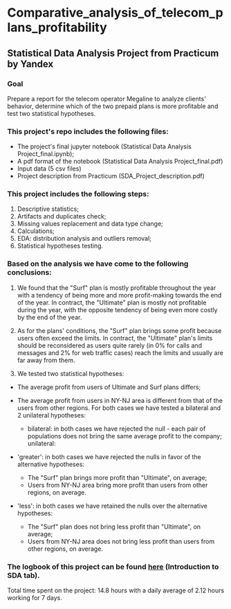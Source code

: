 # Comparative_analysis_of_telecom_plans_profitability
## Statistical Data Analysis Project from Practicum by Yandex

### Goal
Prepare a report for the telecom operator Megaline to analyze clients' behavior, determine which of the two prepaid plans is more profitable and test two statistical hypotheses.

### This project's repo includes the following files:

- The project's final jupyter notebook (Statistical Data Analysis Project_final.ipynb);
- A pdf format of the notebook (Statistical Data Analysis Project_final.pdf)
- Input data (5 csv files)
- Project description from Practicum (SDA_Project_description.pdf)

### This project includes the following steps:

1. Descriptive statistics;
2. Artifacts and duplicates check;
3. Missing values replacement and data type change;
4. Calculations;
5. EDA: distribution analysis and outliers removal;
6. Statistical hypotheses testing.

### Based on the analysis we have come to the following conclusions:

1. We found that the "Surf" plan is mostly profitable throughout the year with a tendency of being more and more profit-making towards the end of the year. In contract, the "Ultimate" plan is mostly not profitable during the year, with the opposite tendency of being even more costly by the end of the year.

2. As for the plans' conditions, the "Surf" plan brings some profit because users often exceed the limits. In contract, the "Ultimate" plan's limits should be reconsidered as users quite rarely (in 0% for calls and messages and 2% for web traffic cases) reach the limits and usually are far away from them.

3. We tested two statistical hypotheses:

- The average profit from users of Ultimate and Surf plans differs;
- The average profit from users in NY-NJ area is different from that of the users from other regions.
For both cases we have tested a bilateral and 2 unilateral hypotheses:

  - bilateral: in both cases we have rejected the null - each pair of populations does not bring the same average profit to the company;
unilateral:
- 'greater': in both cases we have rejected the nulls in favor of the alternative hypotheses:
    - The "Surf" plan brings more profit than "Ultimate", on average;
    - Users from NY-NJ area bring more profit than users from other regions, on average.
- 'less': in both cases we have retained the nulls over the alternative hypotheses:
    - The "Surf" plan does not bring less profit than "Ultimate", on average;
    - Users from NY-NJ area does not bring less profit than users from other regions, on average.

### The logbook of this project can be found [here](https://docs.google.com/spreadsheets/d/1SrGdReexaSEomJGS6yR6cRwJtHA_XqpprnLaE7B6Ayg/edit#gid=1515049661) (Introduction to SDA tab).
Total time spent on the project: 14.8 hours with a daily average	of 2.12 hours working for 7 days.
